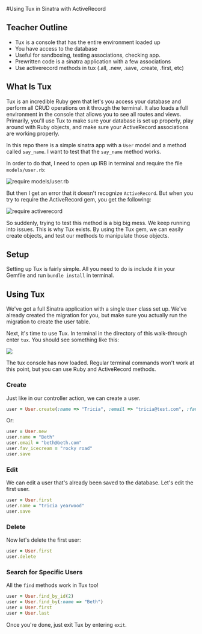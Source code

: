#Using Tux in Sinatra with ActiveRecord

## Teacher Outline
+ Tux is a console that has the entire environment loaded up
+ You have access to the database
+ Useful for sandboxing, testing associations, checking app.
+ Prewritten code is a sinatra application with a few associations
+ Use activerecord methods in tux (.all, .new, .save, .create, .first, etc)

## What Is Tux

Tux is an incredible Ruby gem that let's you access your database and perform all CRUD operations on it through the terminal. It also loads a full environment in the console that allows you to see all routes and views. Primarily, you'll use Tux to make sure your database is set up properly, play around with Ruby objects, and make sure your ActiveRecord associations are working properly.

In this repo there is a simple sinatra app with a `User` model and a method called `say_name`. I want to test that the `say_name` method works.

In order to do that, I need to open up IRB in terminal and require the file `models/user.rb`:

![require models/user.rb](https://s3.amazonaws.com/learn-verified/Screen+Shot+2015-11-19+at+9.46.10+AM.png)

But then I get an error that it doesn't recognize `ActiveRecord`. But when you try to require the ActiveRecord gem, you get the following:

![require activerecord](https://s3.amazonaws.com/learn-verified/require-activerecord.png)

So suddenly, trying to test this method is a big big mess. We keep running into issues. This is why Tux exists. By using the Tux gem, we can easily create objects, and test our methods to manipulate those objects.

## Setup

Setting up Tux is fairly simple. All you need to do is include it in your Gemfile and run `bundle install` in terminal.

## Using Tux

We've got a full Sinatra application with a single `User` class set up. We've already created the migration for you, but make sure you actually run the migration to create the user table.

Next, it's time to use Tux. In terminal in the directory of this walk-through enter `tux`. You should see something like this:

<img src="https://s3.amazonaws.com/learn-verified/tux.png">

The tux console has now loaded. Regular terminal commands won't work at this point, but you can use Ruby and ActiveRecord methods.

### Create

Just like in our controller action, we can create a user.

```ruby
user = User.create(:name => "Tricia", :email => "tricia@test.com", :fav_icecream => "mint chocolate chip")
```

Or:

```ruby
user = User.new
user.name = "Beth"
user.email = "beth@beth.com"
user.fav_icecream = "rocky road"
user.save
```

### Edit

We can edit a user that's already been saved to the database. Let's edit the first user.

```ruby
user = User.first
user.name = "tricia yearwood"
user.save
```

### Delete

Now let's delete the first user:

```ruby
user = User.first
user.delete
```

### Search for Specific Users

All the `find` methods work in Tux too!

```ruby
user = User.find_by_id(2)
user = User.find_by(:name => "Beth")
user = User.first
user = User.last
```

Once you're done, just exit Tux by entering `exit`.
